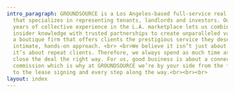 ```yaml
---
intro_paragraph: GROUNDSOURCE is a Los Angeles-based full-service real estate firm
  that specializes in representing tenants, landlords and investors. Our forty-five
  years of collective experience in the L.A. marketplace lets us combine extensive
  insider knowledge with trusted partnerships to create unparalleled value. We’re
  a boutique firm that offers clients the prestigious service they deserve with an
  intimate, hands-on approach. <br> <br>We believe it isn’t just about satisfied clients,
  it’s about repeat clients. Therefore, we always spend as much time as it takes to
  close the deal the right way. For us, good business is about a connection, not a
  commission which is why at GROUNDSOURCE we’re by your side from the fact-finding
  to the lease signing and every step along the way.<br><br><br>
layout: index
---
```



